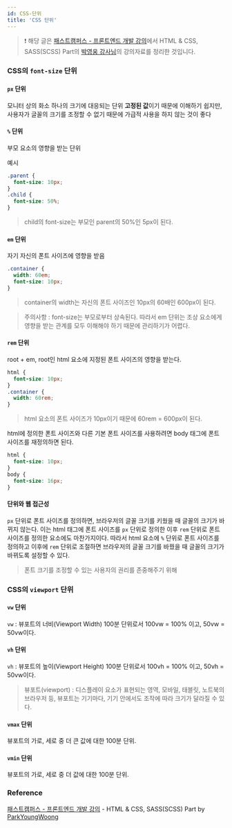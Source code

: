 ```yaml
---
id: CSS-단위
title: 'CSS 단위'
---
```


> ❗️ 해당 글은 [패스트캠퍼스 - 프론트엔드 개발 강의](https://www.fastcampus.co.kr/dev_online_react/)에서 HTML & CSS, SASS(SCSS) Part의 [박영웅 강사님](https://github.com/ParkYoungWoong)의 강의자료를 정리한 것입니다.

### CSS의 `font-size` 단위

#### `px` 단위

모니터 상의 화소 하나의 크기에 대응되는 단위 **고정된 값**이기 때문에 이해하기 쉽지만, 사용자가 글꼴의 크기를 조정할 수 없기 때문에 가급적 사용을 하지 않는 것이 좋다

#### `%` 단위

부모 요소의 영향을 받는 단위

예시

```css
.parent {
  font-size: 10px;
}
.child {
  font-size: 50%;
}
```

> child의 font-size는 부모인 parent의 50%인 5px이 된다.

#### `em` 단위

자기 자신의 폰트 사이즈에 영향을 받음

```css
.container {
  width: 60em;
  font-size: 10px;
}
```

> container의 width는 자신의 폰트 사이즈인 10px의 60배인 600px이 된다.

> 주의사항 : font-size는 부모로부터 상속된다. 따라서 em 단위는 조상 요소에게 영향을 받는 관계를 모두 이해해야 하기 때문에 관리하기가 어렵다.

#### `rem` 단위

root + em, root인 html 요소에 지정된 폰트 사이즈의 영향을 받는다.

```css
html {
  font-size: 10px;
}
.container {
  width: 60rem;
}
```

> html 요소의 폰트 사이즈가 10px이기 때문에 60rem = 600px이 된다.

html에 정의한 폰트 사이즈와 다른 기본 폰트 사이즈를 사용하려면 body 태그에 폰트 사이즈를 재정의하면 된다.

```css
html {
  font-size: 10px;
}
body {
  font-size: 16px;
}
```

#### 단위와 웹 접근성

`px` 단위로 폰트 사이즈를 정의하면, 브라우저의 글꼴 크기를 키웠을 때 글꼴의 크기가 바뀌지 않는다. 이는 html 태그에 폰트 사이즈를 `px` 단위로 정의한 이후 `rem` 단위로 폰트 사이즈를 정의한 요소에도 마찬가지이다. 따라서 html 요소에 `%` 단위로 폰트 사이즈를 정의하고 이후에 `rem` 단위로 조절하면 브라우저의 글꼴 크기를 바꿨을 때 글꼴의 크기가 바뀌도록 설정할 수 있다.

> 폰트 크기를 조정할 수 있는 사용자의 권리를 존중해주기 위해

### CSS의 `viewport` 단위

#### `vw` 단위

`vw` : 뷰포트의 너비(Viewport Width) 100분 단위로서 100vw = 100% 이고, 50vw = 50vw이다.

#### `vh` 단위

`vh` : 뷰포트의 높이(Viewport Height) 100분 단위로서 100vh = 100% 이고, 50vh = 50vw이다.

> 뷰포트(viewport) : 디스플레이 요소가 표현되는 영역, 모바일, 태블릿, 노트북의 브라우저 등, 뷰포트는 기기마다, 기기 안에서도 조작에 따라 크기가 달라질 수 있다.

#### `vmax` 단위

뷰포트의 가로, 세로 중 더 큰 값에 대한 100분 단위.

#### `vmin` 단위

뷰포트의 가로, 세로 중 더 값에 대한 100분 단위.

### Reference

[패스트캠퍼스 - 프론트엔드 개발 강의](https://www.fastcampus.co.kr/dev_online_react/) - HTML & CSS, SASS(SCSS) Part by [ParkYoungWoong](https://github.com/ParkYoungWoong)
